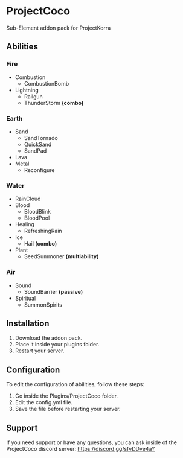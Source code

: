 # ProjectCoco
Sub-Element addon pack for ProjectKorra

## Abilities
### Fire
- Combustion
    - CombustionBomb
- Lightning
    - Railgun
    - ThunderStorm **(combo)**

### Earth
- Sand
    - SandTornado
    - QuickSand
    - SandPad
- Lava
- Metal
    - Reconfigure

### Water
- RainCloud
- Blood
    - BloodBlink
    - BloodPool
- Healing
    - RefreshingRain
- Ice
    - Hail **(combo)**
- Plant
    - SeedSummoner **(multiability)**
    
### Air
- Sound
   - SoundBarrier **(passive)**
- Spiritual
   - SummonSpirits


## Installation
1. Download the addon pack.
2. Place it inside your plugins folder.
3. Restart your server.

## Configuration
To edit the configuration of abilities, follow these steps:
1. Go inside the Plugins/ProjectCoco folder.
2. Edit the config.yml file.
3. Save the file before restarting your server.

## Support
If you need support or have any questions, you can ask inside of the ProjectCoco discord server: https://discord.gg/sfvDDve4aY
